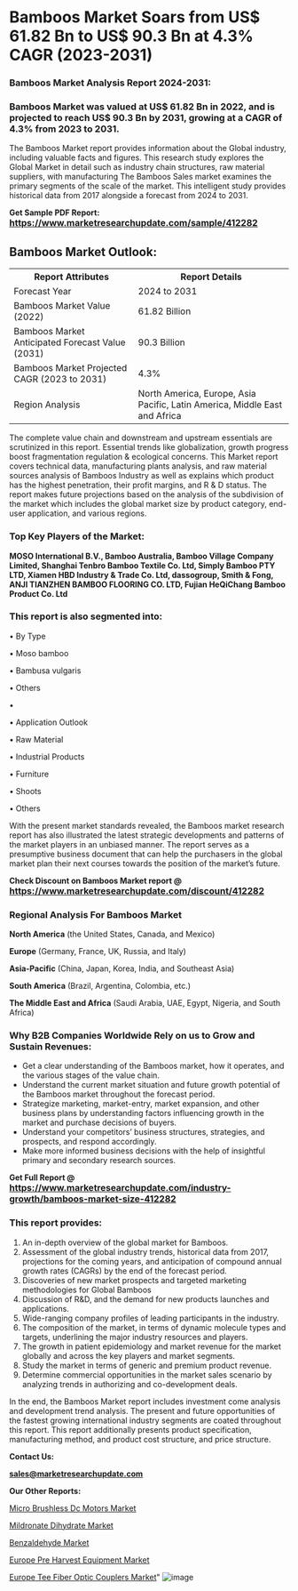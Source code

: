 # Bamboos Market Soars from US$ 61.82 Bn to US$ 90.3 Bn at 4.3% CAGR (2023-2031)

<strong><h3>Bamboos Market Analysis Report 2024-2031:</h3></strong>

<strong><h3>Bamboos Market was valued at US$ 61.82 Bn in 2022, and is projected to reach US$ 90.3 Bn by 2031, growing at a CAGR of 4.3% from 2023 to 2031.</h3></strong>

The Bamboos Market report provides information about the Global industry, including valuable facts and figures. This research study explores the Global Market in detail such as industry chain structures, raw material suppliers, with manufacturing The Bamboos Sales market examines the primary segments of the scale of the market. This intelligent study provides historical data from 2017 alongside a forecast from 2024 to 2031.

<strong>Get Sample PDF Report: <a href=https://www.marketresearchupdate.com/sample/412282><font size=3 color=#0000ff>https://www.marketresearchupdate.com/sample/412282</font></a></strong>

<html>
<body>

<h2>Bamboos Market Outlook:</h2>

<table>
  <tr>
    <th>Report Attributes</th>
    <th>Report Details</th>
  </tr>
  <tr>
    <td>Forecast Year</td>
    <td>2024 to 2031</td>
  </tr>
  <tr>
    <td>Bamboos Market Value (2022)</td>
    <td>61.82 Billion</td>
  </tr>
  <tr>
    <td>Bamboos Market Anticipated Forecast Value (2031)</td>
    <td>90.3 Billion</td>
  </tr>
  <tr>
    <td>Bamboos Market Projected CAGR (2023 to 2031)</td>
    <td>4.3%</td>
  </tr>
  <tr>
    <td>Region Analysis</td>
    <td>North America, Europe, Asia Pacific, Latin America, Middle East and Africa</td>
  </tr>
</table>

</body>
</html>

The complete value chain and downstream and upstream essentials are scrutinized in this report. Essential trends like globalization, growth progress boost fragmentation regulation &amp; ecological concerns. This Market report covers technical data, manufacturing plants analysis, and raw material sources analysis of Bamboos Industry as well as explains which product has the highest penetration, their profit margins, and R & D status. The report makes future projections based on the analysis of the subdivision of the market which includes the global market size by product category, end-user application, and various regions.

<strong><h3>Top Key Players of the Market:</h3></strong>

<strong>MOSO International B.V., Bamboo Australia, Bamboo Village Company Limited, Shanghai Tenbro Bamboo Textile Co. Ltd, Simply Bamboo PTY LTD, Xiamen HBD Industry & Trade Co. Ltd, dassogroup, Smith & Fong, ANJI TIANZHEN BAMBOO FLOORING CO. LTD, Fujian HeQiChang Bamboo Product Co. Ltd</strong>

<strong><h3>This report is also segmented into:</h3></strong>

• By Type

• Moso bamboo

• Bambusa vulgaris

• Others

• 

• Application Outlook

• Raw Material

• Industrial Products

• Furniture

• Shoots

• Others

With the present market standards revealed, the Bamboos market research report has also illustrated the latest strategic developments and patterns of the market players in an unbiased manner. The report serves as a presumptive business document that can help the purchasers in the global market plan their next courses towards the position of the market’s future.

<strong>Check Discount on Bamboos Market report @ <a href=https://www.marketresearchupdate.com/discount/412282><font size=3 color=#0000ff>https://www.marketresearchupdate.com/discount/412282</font></a></strong>

<strong><h3>Regional Analysis For Bamboos Market</h3></strong>

<strong>North America</strong> (the United States, Canada, and Mexico)

<strong>Europe</strong> (Germany, France, UK, Russia, and Italy)

<strong>Asia-Pacific</strong> (China, Japan, Korea, India, and Southeast Asia)

<strong>South America</strong> (Brazil, Argentina, Colombia, etc.)

<strong>The Middle East and Africa</strong> (Saudi Arabia, UAE, Egypt, Nigeria, and South Africa)

<strong><h3>Why B2B Companies Worldwide Rely on us to Grow and Sustain Revenues:</h3></strong>
<ul>
  <li>Get a clear understanding of the Bamboos market, how it operates, and the various stages of the value chain.</li>
  <li>Understand the current market situation and future growth potential of the Bamboos market throughout the forecast period.</li>
  <li>Strategize marketing, market-entry, market expansion, and other business plans by understanding factors influencing growth in the market and purchase decisions of buyers.</li>
  <li>Understand your competitors’ business structures, strategies, and prospects, and respond accordingly.</li>
  <li>Make more informed business decisions with the help of insightful primary and secondary research sources.</li>
</ul>

<strong>Get Full Report @ <a href=https://www.marketresearchupdate.com/industry-growth/bamboos-market-size-412282><font size=3 color=#0000ff>https://www.marketresearchupdate.com/industry-growth/bamboos-market-size-412282</font></a></strong>

<strong><h3>This report provides:</h3></strong>
<ol>
  <li>An in-depth overview of the global market for Bamboos.</li>
  <li>Assessment of the global industry trends, historical data from 2017, projections for the coming years, and anticipation of compound annual growth rates (CAGRs) by the end of the forecast period.</li>
  <li>Discoveries of new market prospects and targeted marketing methodologies for Global Bamboos</li>
  <li>Discussion of R&amp;D, and the demand for new products launches and applications.</li>
  <li>Wide-ranging company profiles of leading participants in the industry.</li>
  <li>The composition of the market, in terms of dynamic molecule types and targets, underlining the major industry resources and players.</li>
  <li>The growth in patient epidemiology and market revenue for the market globally and across the key players and market segments.</li>
  <li>Study the market in terms of generic and premium product revenue.</li>
  <li>Determine commercial opportunities in the market sales scenario by analyzing trends in authorizing and co-development deals.</li>
</ol>

In the end, the Bamboos Market report includes investment come analysis and development trend analysis. The present and future opportunities of the fastest growing international industry segments are coated throughout this report. This report additionally presents product specification, manufacturing method, and product cost structure, and price structure.

<strong>Contact Us:</strong>

<strong>sales@marketresearchupdate.com</strong>

<strong>Our Other Reports:</strong>

<a href=https://www.linkedin.com/pulse/micro-brushless-dc-motors-market-2023-2029-in-depth>Micro Brushless Dc Motors Market</a>

<a href=https://www.linkedin.com/pulse/mildronate-dihydrate-market-2023-top-key-players>Mildronate Dihydrate Market</a>

<a href=https://www.linkedin.com/pulse/benzaldehyde-market-size-trends-consumption>Benzaldehyde Market</a>

<a href=https://www.linkedin.com/pulse/europe-pre-harvest-equipment-market-size-incredible>Europe Pre Harvest Equipment Market</a>

<a href=https://www.linkedin.com/pulse/europe-tee-fiber-optic-couplers-market-size-growth>Europe Tee Fiber Optic Couplers Market</a>"
![image](https://github.com/Ankan-2/Market-Research-News/assets/158291571/f2182c7f-0539-4b01-bd3f-cec482abeff4)
